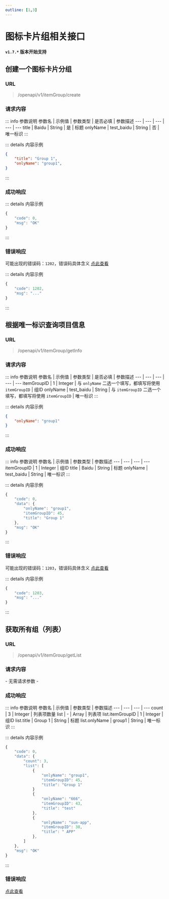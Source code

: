 ```yaml
---
outline: [1,3]
---
```


# 图标卡片组相关接口 

**`v1.7.*` 版本开始支持**


## 创建一个图标卡片分组

### URL
> /openapi/v1/itemGroup/create

### 请求内容

::: info 参数说明
参数名 | 示例值 | 参数类型 | 是否必填 | 参数描述
--- | --- | --- | --- | ---
title | Baidu | String | 是 | 标题
onlyName | test_baidu | String | 否 | 唯一标识
:::

::: details 内容示例
```json
{
    "title": "Group 1",
    "onlyName": "group1",
}
```
:::

### 成功响应

::: details 内容示例
```javascript
{
    "code": 0,
    "msg": "OK"
}
```
:::

### 错误响应

可能出现的错误码：`1202`，错误码具体含义 [点此查看](./error_code.md)

::: details 内容示例
```javascript
{
    "code": 1202, 
    "msg": "..."
}
```
:::

## 根据唯一标识查询项目信息

### URL
> /openapi/v1/itemGroup/getInfo

### 请求内容

::: info 参数说明
参数名 | 示例值 | 参数类型 | 是否必填 | 参数描述
--- | --- | --- | --- | ---
itemGroupID | 1 | Integer | 与 `onlyName` 二选一个填写，都填写将使用 `itemGroupID` | 组ID
onlyName | test_baidu | String | 与 `itemGroupID` 二选一个填写，都填写将使用 `itemGroupID` | 唯一标识
:::

::: details 内容示例
```json
{
    "onlyName": "group1"
}
```
:::


### 成功响应

::: info 参数说明
参数名 | 示例值 | 参数类型 | 参数描述
--- | --- | --- | ---
itemGroupID | 1 | Integer | 组ID
title | Baidu | String |  标题
onlyName | test_baidu | String | 唯一标识
:::


::: details 内容示例
```javascript
{
	"code": 0,
	"data": {
		"onlyName": "group1",
		"itemGroupID": 45,
		"title": "Group 1"
	},
	"msg": "OK"
}
```
:::


### 错误响应

可能出现的错误码：`1203`，错误码具体含义 [点此查看](./error_code.md)

::: details 内容示例
```javascript
{
    "code": 1203,
    "msg": "..."
}
```
:::



## 获取所有组（列表）

### URL
> /openapi/v1/itemGroup/getList

### 请求内容
\- 无需请求参数 - 

### 成功响应

::: info 参数说明
参数名 | 示例值 | 参数类型 | 参数描述
--- | --- | --- | ---
count | 3 | Integer | 列表项数量
list | - | Array | 列表项
list.itemGroupID | 1 | Integer | 组ID
list.title | Group 1 | String |  标题
list.onlyName | group1 | String | 唯一标识
:::


::: details 内容示例
```javascript
{
	"code": 0,
	"data": {
		"count": 3,
		"list": [
			{
				"onlyName": "group1",
				"itemGroupID": 45,
				"title": "Group 1"
			}
			{
				"onlyName": "666",
				"itemGroupID": 43,
				"title": "test"
			},
			{
				"onlyName": "sun-app",
				"itemGroupID": 38,
				"title": " APP"
			},
		]
	},
	"msg": "OK"
}
```
:::
### 错误响应

[点此查看](./error_code.md)
